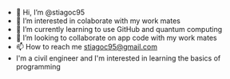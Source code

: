- 👋 Hi, I’m @stiagoc95
- 👀 I’m interested in colaborate with my work mates
- 🌱 I’m currently learning to use GitHub and quantum computing
- 💞️ I’m looking to collaborate on app code with my work mates
- 📫 How to reach me stiagoc95@gmail.com
- I'm a civil engineer and I'm interested in learning the basics of programming
<!---
stiagoc95/stiagoc95 is a ✨ special ✨ repository because its `README.md` (this file) appears on your GitHub profile.
You can click the Preview link to take a look at your changes.
--->
